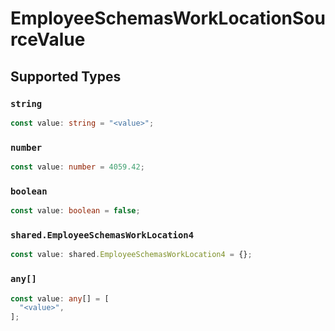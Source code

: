 # EmployeeSchemasWorkLocationSourceValue


## Supported Types

### `string`

```typescript
const value: string = "<value>";
```

### `number`

```typescript
const value: number = 4059.42;
```

### `boolean`

```typescript
const value: boolean = false;
```

### `shared.EmployeeSchemasWorkLocation4`

```typescript
const value: shared.EmployeeSchemasWorkLocation4 = {};
```

### `any[]`

```typescript
const value: any[] = [
  "<value>",
];
```

